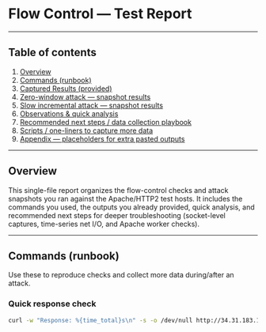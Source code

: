# Flow Control — Test Report
---

## Table of contents
1. [Overview](#overview)  
2. [Commands (runbook)](#commands-runbook)  
3. [Captured Results (provided)](#captured-results-provided)  
4. [Zero-window attack — snapshot results](#zero-window-attack---snapshot-results)  
5. [Slow incremental attack — snapshot results](#slow-incremental-attack---snapshot-results)  
6. [Observations & quick analysis](#observations--quick-analysis)  
7. [Recommended next steps / data collection playbook](#recommended-next-steps--data-collection-playbook)  
8. [Scripts / one-liners to capture more data](#scripts--one-liners-to-capture-more-data)  
9. [Appendix — placeholders for extra pasted outputs](#appendix--placeholders-for-extra-pasted-outputs)

---

## Overview

This single-file report organizes the flow-control checks and attack snapshots you ran against the Apache/HTTP2 test hosts. It includes the commands you used, the outputs you already provided, quick analysis, and recommended next steps for deeper troubleshooting (socket-level captures, time-series net I/O, and Apache worker checks).

---

## Commands (runbook)

Use these to reproduce checks and collect more data during/after an attack.

### Quick response check
```bash
curl -w "Response: %{time_total}s\n" -s -o /dev/null http://34.31.183.135/
